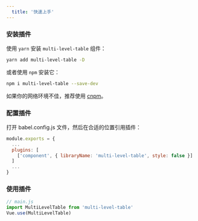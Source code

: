 ```yaml
---
  title: '快速上手'
---
```


### 安装插件

使用 `yarn` 安装 `multi-level-table` 组件：
```bash
yarn add multi-level-table -D
```
或者使用 `npm` 安装它：
```bash
npm i multi-level-table --save-dev
```
如果你的网络环境不佳，推荐使用 [cnpm](https://github.com/cnpm/cnpm)。

### 配置插件

打开 babel.config.js 文件，然后在合适的位置引用插件：

```js
module.exports = {
  ...
  plugins: [
    ['component', { libraryName: 'multi-level-table', style: false }]
  ]
  ...
}
```
### 使用插件

```js
// main.js
import MultiLevelTable from 'multi-level-table'
Vue.use(MultiLevelTable)
```
